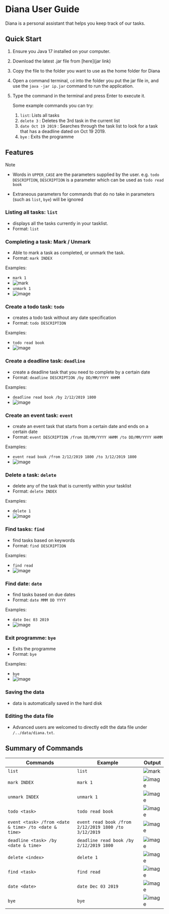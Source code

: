 # Diana User Guide
Diana is a personal assistant that helps you keep track of our tasks.

## Quick Start
1. Ensure you Java 17 installed on your computer. 
2. Download the latest .jar file from [here](jar link)
3. Copy the file to the folder you want to use as the home folder for Diana
4. Open a command terminal, `cd` into the folder you put the jar file in, and use the `java -jar ip.jar` command to run the application.
5. Type the command in the terminal and press Enter to execute it.
    
    Some example commands you can try:
   1. `list`: Lists all tasks
   2. `delete 3` : Deletes the 3rd task in the current list 
   3. `date Oct 19 2019` : Searches through the task list to look for a task that has a deadline dated on Oct 19 2019. 
   4. `bye` : Exits the programme

## Features
> [!NOTE] 
> - Words in `UPPER_CASE` are the parameters supplied by the user.
> e.g. `todo DESCRIPTION`, `DESCRIPTION` is a parameter which can be used as `todo read book`
> 
> - Extraneous parameters for commands that do no take in parameters (such as `list`, `bye`) will be ignored

### Listing all tasks: `list`

- displays all the tasks currently in your tasklist. 
- Format: `list`

### Completing a task: Mark / Unmark
- Able to mark a task as completed, or unmark the task. 
- Format: `mark INDEX`

Examples: 
- `mark 1`
- ![mark](https://github.com/user-attachments/assets/4f3ec920-0cb2-4e1d-822a-d29ce719519c)
- `unmark 1`
- ![image](https://github.com/user-attachments/assets/6f5329c6-7ac2-496f-961a-7a0436d938f3)

### Create a todo task: `todo`
- creates a todo task without any date specification
- Format: `todo DESCRIPTION`

Examples: 
- `todo read book`
- ![image](https://github.com/user-attachments/assets/0ac35756-a4eb-4228-9d81-d4b05a46e633)

### Create a deadline task: `deadline`
- create a deadline task that you need to complete by a certain date 
- Format: `deadline DESCRIPTION /by DD/MM/YYYY HHMM`

Examples: 
- `deadline read book /by 2/12/2019 1800`
- ![image](https://github.com/user-attachments/assets/e5f53dc3-a571-4475-a802-6efc084f16a1)

### Create an event task: `event`
- create an event task that starts from a certain date and ends on a certain date
- Format: `event DESCRIPTION /from DD/MM/YYYY HHMM /to DD/MM/YYYY HHMM`

Examples:
- `event read book /from 2/12/2019 1800 /to 3/12/2019 1800`
- ![image](https://github.com/user-attachments/assets/3553574f-7a74-43e2-a8d4-556ec88a8b90)

### Delete a task: `delete`
- delete any of the task that is currently within your tasklist
- Format: `delete INDEX`

Examples: 
- `delete 1`
- ![image](https://github.com/user-attachments/assets/0dfd4d36-1fa5-4ed0-af56-de292f10de87)

### Find tasks: `find`
- find tasks based on keywords
- Format: `find DESCRIPTION`

Examples: 
- `find read`
- ![image](https://github.com/user-attachments/assets/2e5abbe1-9547-4473-b785-176f66786118)

### Find date: `date`
- find tasks based on due dates 
- Format: `date MMM DD YYYY`

Examples: 
- `date Dec 03 2019`
- ![image](https://github.com/user-attachments/assets/074ef13a-e087-49c9-89a7-0238362901fb)

### Exit programme: `bye`
- Exits the programme
- Format: `bye`

Examples: 
- `bye`
- ![image](https://github.com/user-attachments/assets/9d9cb751-50a0-4f9c-90a0-f5f8991ae704)

### Saving the data
- data is automatically saved in the hard disk

### Editing the data file 
- Advanced users are welcomed to directly edit the data file under `/../data/diana.txt`.

## Summary of Commands
| Commands                                             | Example                                              | Output                                                                                    |
|------------------------------------------------------|------------------------------------------------------|-------------------------------------------------------------------------------------------|
| `list`                                               | `list`                                               | ![mark](https://github.com/user-attachments/assets/4f3ec920-0cb2-4e1d-822a-d29ce719519c)  |
| `mark INDEX`                                         | `mark 1`                                             | ![image](https://github.com/user-attachments/assets/6f5329c6-7ac2-496f-961a-7a0436d938f3) |
| `unmark INDEX`                                       | `unmark 1`                                           | ![image](https://github.com/user-attachments/assets/0ac35756-a4eb-4228-9d81-d4b05a46e633) |
| `todo <task>`                                        | `todo read book`                                     | ![image](https://github.com/user-attachments/assets/0ac35756-a4eb-4228-9d81-d4b05a46e633) |
| `event <task> /from <date & time> /to <date & time>` | `event read book /from 2/12/2019 1800 /to 3/12/2019` | ![image](https://github.com/user-attachments/assets/3553574f-7a74-43e2-a8d4-556ec88a8b90) |
| `deadline <task> /by <date & time>`                  | `deadline read book /by 2/12/2019 1800`              | ![image](https://github.com/user-attachments/assets/e5f53dc3-a571-4475-a802-6efc084f16a1) |
| `delete <index>`                                     | `delete 1`                                           | ![image](https://github.com/user-attachments/assets/0dfd4d36-1fa5-4ed0-af56-de292f10de87) |
| `find <task>`                                        | `find read`                                          | ![image](https://github.com/user-attachments/assets/2e5abbe1-9547-4473-b785-176f66786118) |
| `date <date>`                                        | `date Dec 03 2019`                                   | ![image](https://github.com/user-attachments/assets/074ef13a-e087-49c9-89a7-0238362901fb) |
| `bye`                                                | `bye`                                                | ![image](https://github.com/user-attachments/assets/9d9cb751-50a0-4f9c-90a0-f5f8991ae704) |

